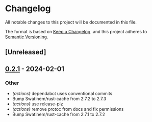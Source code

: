 # Changelog
All notable changes to this project will be documented in this file.

The format is based on [Keep a Changelog](https://keepachangelog.com/en/1.0.0/),
and this project adheres to [Semantic Versioning](https://semver.org/spec/v2.0.0.html).

## [Unreleased]

## [0.2.1](https://github.com/jbr/test-harness/compare/v0.2.0...v0.2.1) - 2024-02-01

### Other
- *(actions)* dependabot uses conventional commits
- Bump Swatinem/rust-cache from 2.7.2 to 2.7.3
- *(actions)* use release-plz
- *(actions)* remove protoc from docs and fix permissions
- Bump Swatinem/rust-cache from 2.7.1 to 2.7.2

